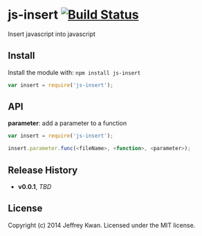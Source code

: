 # js-insert [![Build Status](https://travis-ci.org/jeffreykwan/js-insert.svg?branch=master)](https://travis-ci.org/jeffreykwan/js-insert)

Insert javascript into javascript

## Install
Install the module with: `npm install js-insert`

```javascript
var insert = require('js-insert');
```

## API
**parameter**: add a parameter to a function
```javascript
var insert = require('js-insert');

insert.parameter.func(<fileName>, <function>, <parameter>);
```

## Release History
- **v0.0.1**, *TBD*

## License
Copyright (c) 2014 Jeffrey Kwan. Licensed under the MIT license.
